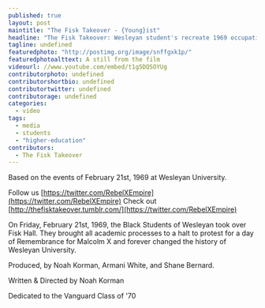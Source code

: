 ```yaml
---
published: true
layout: post
maintitle: "The Fisk Takeover - {Young}ist"
headline: "The Fisk Takeover: Wesleyan student's recreate 1969 occupation in short film"
tagline: undefined
featuredphoto: "http://postimg.org/image/snffgxk1p/"
featuredphotoalttext: A still from the film
videourl: //www.youtube.com/embed/t1g5DQSOYUg
contributorphoto: undefined
contributorshortbio: undefined
contributortwitter: undefined
contributorage: undefined
categories: 
  - video
tags: 
  - media
  - students
  - "higher-education"
contributors: 
  - The Fisk Takeover
---
```


Based on the events of February 21st, 1969 at Wesleyan University.

Follow us [https://twitter.com/RebelXEmpire](https://twitter.com/RebelXEmpire)
Check out [http://thefisktakeover.tumblr.com/](https://twitter.com/RebelXEmpire)

On Friday, February 21st, 1969, the Black Students of Wesleyan took over Fisk Hall. They brought all academic processes to a halt to protest for a day of Remembrance for Malcolm X and forever changed the history of Wesleyan University.

Produced, by Noah Korman, Armani White, and Shane Bernard. 

Written & Directed by Noah Korman

Dedicated to the Vanguard Class of '70
